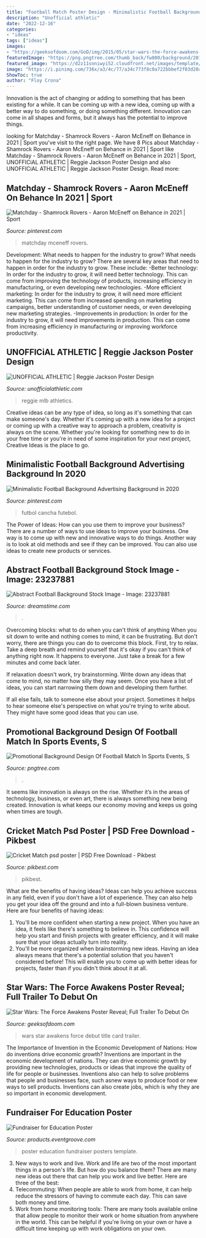 ```yaml
---
title: "Football Match Poster Design - Minimalistic Football Background Advertising Background In 2020"
description: "Unofficial athletic"
date: "2022-12-16"
categories:
- "ideas"
tags: ["ideas"]
images:
- "https://geeksofdoom.com/GoD/img/2015/05/star-wars-the-force-awakens-title-card.jpg"
featuredImage: "https://png.pngtree.com/thumb_back/fw800/background/20190223/ourmid/pngtree-promotional-background-design-of-football-match-in-sports-events-backgroundfootballmatch-backgroundpromotional-image_88104.jpg"
featured_image: "https://d2z11snniwyi52.cloudfront.net/images/template/5166/17/fundraiser-education-poster__front.png"
image: "https://i.pinimg.com/736x/a3/4c/77/a34c773f8c0a722bbbef2f03d20afe01.jpg"
ShowToc: true
author: "Floy Crona"
---
```



Innovation is the act of changing or adding to something that has been existing for a while. It can be coming up with a new idea, coming up with a better way to do something, or doing something different. Innovation can come in all shapes and forms, but it always has the potential to improve things.

	

		
looking for Matchday - Shamrock Rovers - Aaron McEneff on Behance in 2021 | Sport you've visit to the right page. We have 8 Pics about Matchday - Shamrock Rovers - Aaron McEneff on Behance in 2021 | Sport like Matchday - Shamrock Rovers - Aaron McEneff on Behance in 2021 | Sport, UNOFFICiAL ATHLETIC | Reggie Jackson Poster Design and also UNOFFICiAL ATHLETIC | Reggie Jackson Poster Design. Read more:
		
    
## Matchday - Shamrock Rovers - Aaron McEneff On Behance In 2021 | Sport

<img loading=lazy src="https://i.pinimg.com/736x/a3/4c/77/a34c773f8c0a722bbbef2f03d20afe01.jpg" onerror="this.onerror=null;this.src='https://tse4.mm.bing.net/th?id=OIP.nlFSNf1bVd-YqaBeKxmdoQHaJQ&amp;pid=15.1';" alt="Matchday - Shamrock Rovers - Aaron McEneff on Behance in 2021 | Sport">

_Source: pinterest.com_

>matchday mceneff rovers. 

	

Development: What needs to happen for the industry to grow?
What needs to happen for the industry to grow? 
There are several key areas that need to happen in order for the industry to grow. These include: 
-Better technology: In order for the industry to grow, it will need better technology. This can come from improving the technology of products, increasing efficiency in manufacturing, or even developing new technologies. 
-More efficient marketing: In order for the industry to grow, it will need more efficient marketing. This can come from increased spending on marketing campaigns, better understanding of customer needs, or even developing new marketing strategies. 
-Improvements in production: In order for the industry to grow, it will need improvements in production. This can come from increasing efficiency in manufacturing or improving workforce productivity.

    
## UNOFFICiAL ATHLETIC | Reggie Jackson Poster Design

<img loading=lazy src="https://unofficialathletic.com/wp-content/uploads/2020/05/f2825e3935cee7a7be593ed6d094f864.jpg" onerror="this.onerror=null;this.src='https://tse2.mm.bing.net/th?id=OIP.GRhX2t4G_A3oJ6uk8_7OhAHaKO&amp;pid=15.1';" alt="UNOFFICiAL ATHLETIC | Reggie Jackson Poster Design">

_Source: unofficialathletic.com_

>reggie mlb athletics. 

	

Creative ideas can be any type of idea, so long as it's something that can make someone's day. Whether it's coming up with a new idea for a project or coming up with a creative way to approach a problem, creativity is always on the scene. Whether you're looking for something new to do in your free time or you're in need of some inspiration for your next project, Creative Ideas is the place to go.

    
## Minimalistic Football Background Advertising Background In 2020

<img loading=lazy src="https://i.pinimg.com/736x/d7/b0/55/d7b05539aac8c5416c73ca046f977742.jpg" onerror="this.onerror=null;this.src='https://tse2.mm.bing.net/th?id=OIP.H1ld2Q0K5lqN5ryL02ahQQHaLH&amp;pid=15.1';" alt="Minimalistic Football Background Advertising Background in 2020">

_Source: pinterest.com_

>futbol cancha futebol. 

	

The Power of Ideas: How can you use them to improve your business?
There are a number of ways to use ideas to improve your business. One way is to come up with new and innovative ways to do things. Another way is to look at old methods and see if they can be improved. You can also use ideas to create new products or services.

    
## Abstract Football Background Stock Image - Image: 23237881

<img loading=lazy src="https://thumbs.dreamstime.com/z/abstract-football-background-23237881.jpg" onerror="this.onerror=null;this.src='https://tse2.mm.bing.net/th?id=OIP.FGWuPeuT37loRL0EoSLZYgHaIw&amp;pid=15.1';" alt="Abstract Football Background Stock Image - Image: 23237881">

_Source: dreamstime.com_

>. 

	

Overcoming blocks: what to do when you can't think of anything
When you sit down to write and nothing comes to mind, it can be frustrating. But don't worry, there are things you can do to overcome this block.
First, try to relax. Take a deep breath and remind yourself that it's okay if you can't think of anything right now. It happens to everyone. Just take a break for a few minutes and come back later.

If relaxation doesn't work, try brainstorming. Write down any ideas that come to mind, no matter how silly they may seem. Once you have a list of ideas, you can start narrowing them down and developing them further.

If all else fails, talk to someone else about your project. Sometimes it helps to hear someone else's perspective on what you're trying to write about. They might have some good ideas that you can use.

    
## Promotional Background Design Of Football Match In Sports Events, S

<img loading=lazy src="https://png.pngtree.com/thumb_back/fw800/background/20190223/ourmid/pngtree-promotional-background-design-of-football-match-in-sports-events-backgroundfootballmatch-backgroundpromotional-image_88104.jpg" onerror="this.onerror=null;this.src='https://tse2.mm.bing.net/th?id=OIP.9GUkD_xjjmymImnlDeLbNgHaJ3&amp;pid=15.1';" alt="Promotional Background Design Of Football Match In Sports Events, S">

_Source: pngtree.com_

>. 

	

It seems like innovation is always on the rise. Whether it’s in the areas of technology, business, or even art, there is always something new being created. Innovation is what keeps our economy moving and keeps us going when times are tough.

    
## Cricket Match Psd Poster | PSD Free Download - Pikbest

<img loading=lazy src="https://img.pikbest.com/01/65/03/46npIkbEsT92k.jpg-0.jpg!bw700" onerror="this.onerror=null;this.src='https://tse3.mm.bing.net/th?id=OIP.0AZs15qjrEY9cF4omd0XUgHaLJ&amp;pid=15.1';" alt="Cricket Match psd poster | PSD Free Download - Pikbest">

_Source: pikbest.com_

>pikbest. 

	

What are the benefits of having ideas?
Ideas can help you achieve success in any field, even if you don't have a lot of experience. They can also help you get your idea off the ground and into a full-blown business venture. Here are four benefits of having ideas: 
1. You'll be more confident when starting a new project. When you have an idea, it feels like there's something to believe in. This confidence will help you start and finish projects with greater efficiency, and it will make sure that your ideas actually turn into reality. 
2. You'll be more organized when brainstorming new ideas. Having an idea always means that there's a potential solution that you haven't considered before! This will enable you to come up with better ideas for projects, faster than if you didn't think about it at all. 

    
## Star Wars: The Force Awakens Poster Reveal; Full Trailer To Debut On

<img loading=lazy src="https://geeksofdoom.com/GoD/img/2015/05/star-wars-the-force-awakens-title-card.jpg" onerror="this.onerror=null;this.src='https://tse4.mm.bing.net/th?id=OIP.RjHWt9yhX6II3S3Re8sY3AHaD8&amp;pid=15.1';" alt="Star Wars: The Force Awakens Poster Reveal; Full Trailer To Debut On">

_Source: geeksofdoom.com_

>wars star awakens force debut title card trailer. 

	

The Importance of Invention in the Economic Development of Nations: How do inventions drive economic growth?
Inventions are important in the economic development of nations. They can drive economic growth by providing new technologies, products or ideas that improve the quality of life for people or businesses. Inventions also can help to solve problems that people and businesses face, such asnew ways to produce food or new ways to sell products. Inventions can also create jobs, which is why they are so important in economic development.

    
## Fundraiser For Education Poster

<img loading=lazy src="https://d2z11snniwyi52.cloudfront.net/images/template/5166/17/fundraiser-education-poster__front.png" onerror="this.onerror=null;this.src='https://tse1.mm.bing.net/th?id=OIP._u6shtRzJ_tZwdZVuSsK0QAAAA&amp;pid=15.1';" alt="Fundraiser for Education Poster">

_Source: products.eventgroove.com_

>poster education fundraiser posters template. 

	

3. New ways to work and live.
Work and life are two of the most important things in a person's life. But how do you balance them? There are many new ideas out there that can help you work and live better. Here are three of the best: 
1. Telecommuting: When people are able to work from home, it can help reduce the stressors of having to commute each day. This can save both money and time. 
2. Work from home monitoring tools: There are many tools available online that allow people to monitor their work or home situation from anywhere in the world. This can be helpful if you're living on your own or have a difficult time keeping up with work obligations on your own. 

